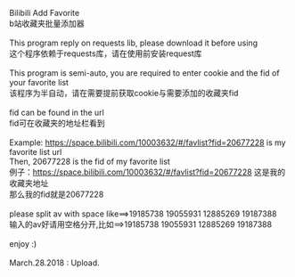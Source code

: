 Bilibili Add Favorite<br>
b站收藏夹批量添加器<br>
<br>
This program reply on requests lib, please download it before using<br>
这个程序依赖于requests库，请在使用前安装request库<br>
<br>
This program is semi-auto, you are required to enter cookie and the fid of your favorite list<br>
该程序为半自动，请在需要提前获取cookie与需要添加的收藏夹fid<br>
<br>
fid can be found in the url<br>
fid可在收藏夹的地址栏看到<br>
<br>
Example: https://space.bilibili.com/10003632/#/favlist?fid=20677228 is my favorite list url<br>
Then, 20677228 is the fid of my favorite list<br>
例子：https://space.bilibili.com/10003632/#/favlist?fid=20677228 这是我的收藏夹地址<br>
那么我的fid就是20677228<br>
<br>
please split av with space like==>19185738 19055931 12885269 19187388<br>
输入的av好请用空格分开,比如==>19185738 19055931 12885269 19187388<br>
<br>
enjoy :)<br>
<br>
March.28.2018 : Upload.<br>


